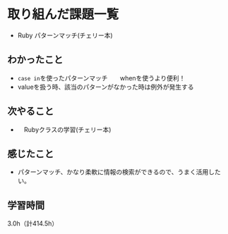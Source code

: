 # 取り組んだ課題一覧
- Ruby パターンマッチ(チェリー本)

## わかったこと
- `case in`を使ったパターンマッチ　　whenを使うより便利！
- valueを扱う時、該当のパターンがなかった時は例外が発生する
  
## 次やること
- 　Rubyクラスの学習(チェリー本)　

## 感じたこと
- パターンマッチ、かなり柔軟に情報の検索ができるので、うまく活用したい。
  
## 学習時間
3.0h（計414.5h）
